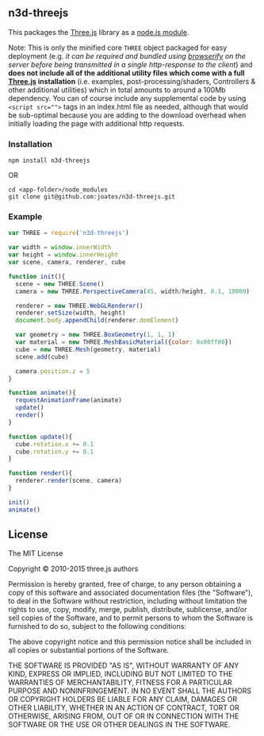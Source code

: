 ## n3d-threejs
This packages the [Three.js](https://github.com/mrdoob/three.js) library as a [node.js module](http://nodejs.org/api/modules.html).

Note: This is only the minified core ```THREE``` object packaged for easy deployment (e.g. _it can be required and bundled using [browserify](https://www.npmjs.org/package/browserify) on the server before being transmitted in a single http-response to the client_) and **does not include all of the additional utility files which come with a full [Three.js](https://github.com/mrdoob/Three.js) installation** (i.e. examples, post-processing/shaders, Controllers & other additional utilities) which in total amounts to around a 100Mb dependency. You can of course include any supplemental code by using ```<script src="">``` tags in an index.html file as needed, although that would be sub-optimal because you are adding to the download overhead when initially loading the page with additional http requests.


### Installation
```shell
npm install n3d-threejs
```

OR

```shell
cd <app-folder>/node_modules
git clone git@github.com:joates/n3d-threejs.git
```


### Example
```js
var THREE = require('n3d-threejs')

var width = window.innerWidth
var height = window.innerHeight
var scene, camera, renderer, cube

function init(){
  scene = new THREE.Scene()
  camera = new THREE.PerspectiveCamera(45, width/height, 0.1, 10000)

  renderer = new THREE.WebGLRenderer()
  renderer.setSize(width, height)
  document.body.appendChild(renderer.domElement)

  var geometry = new THREE.BoxGeometry(1, 1, 1)
  var material = new THREE.MeshBasicMaterial({color: 0x00ff00})
  cube = new THREE.Mesh(geometry, material)
  scene.add(cube)

  camera.position.z = 5
}

function animate(){
  requestAnimationFrame(animate)
  update()
  render()
}

function update(){
  cube.rotation.x += 0.1
  cube.rotation.y += 0.1
}

function render(){
  renderer.render(scene, camera)
}

init()
animate()
```


## License
The MIT License

Copyright &copy; 2010-2015 three.js authors

Permission is hereby granted, free of charge, to any person obtaining a copy
of this software and associated documentation files (the "Software"), to deal
in the Software without restriction, including without limitation the rights
to use, copy, modify, merge, publish, distribute, sublicense, and/or sell
copies of the Software, and to permit persons to whom the Software is
furnished to do so, subject to the following conditions:

The above copyright notice and this permission notice shall be included in
all copies or substantial portions of the Software.

THE SOFTWARE IS PROVIDED "AS IS", WITHOUT WARRANTY OF ANY KIND, EXPRESS OR
IMPLIED, INCLUDING BUT NOT LIMITED TO THE WARRANTIES OF MERCHANTABILITY,
FITNESS FOR A PARTICULAR PURPOSE AND NONINFRINGEMENT. IN NO EVENT SHALL THE
AUTHORS OR COPYRIGHT HOLDERS BE LIABLE FOR ANY CLAIM, DAMAGES OR OTHER
LIABILITY, WHETHER IN AN ACTION OF CONTRACT, TORT OR OTHERWISE, ARISING FROM,
OUT OF OR IN CONNECTION WITH THE SOFTWARE OR THE USE OR OTHER DEALINGS IN
THE SOFTWARE.